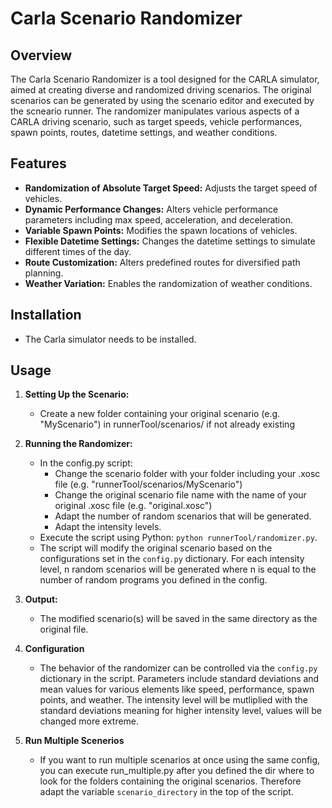 # Carla Scenario Randomizer

## Overview
The Carla Scenario Randomizer is a tool designed for the CARLA simulator, aimed at creating diverse and randomized driving scenarios.
The original scenarios can be generated by using the scenario editor and executed by the scneario runner.
The randomizer manipulates various aspects of a CARLA driving scenario, such as target speeds, vehicle performances, spawn points, routes, datetime settings,
and weather conditions.

## Features
- **Randomization of Absolute Target Speed:** Adjusts the target speed of vehicles.
- **Dynamic Performance Changes:** Alters vehicle performance parameters including max speed, acceleration, and deceleration.
- **Variable Spawn Points:** Modifies the spawn locations of vehicles.
- **Flexible Datetime Settings:** Changes the datetime settings to simulate different times of the day.
- **Route Customization:** Alters predefined routes for diversified path planning.
- **Weather Variation:** Enables the randomization of weather conditions.

## Installation
- The Carla simulator needs to be installed. 

## Usage
1. **Setting Up the Scenario:**
   - Create a new folder containing your original scenario (e.g. "MyScenario") in runnerTool/scenarios/ if not already existing 

2. **Running the Randomizer:**
   - In the config.py script:
     - Change the scenario folder with your folder including your .xosc file (e.g. "runnerTool/scenarios/MyScenario") 
     - Change the original scenario file name with the name of your original .xosc file (e.g. "original.xosc")
     - Adapt the number of random scenarios that will be generated.
     - Adapt the intensity levels.
   - Execute the script using Python: `python runnerTool/randomizer.py`.
   - The script will modify the original scenario based on the configurations set in the `config.py` dictionary. For each intensity level, n random scenarios will be generated where n is equal to the number of random programs you defined in the config.

3. **Output:**
   - The modified scenario(s) will be saved in the same directory as the original file.

4. **Configuration**
   - The behavior of the randomizer can be controlled via the `config.py` dictionary in the script. Parameters include standard deviations and mean values for various elements like speed, performance, spawn points, and weather. The intensity level will be mutliplied with the standard deviations meaning for higher intensity level, values will be changed more extreme.

5. **Run Multiple Scenerios**
   - If you want to run multiple scenarios at once using the same config, you can execute run_multiple.py after you defined the dir where to look for the folders containing the original scenarios. Therefore adapt the variable `scenario_directory` in the top of the script.

